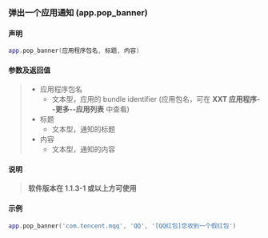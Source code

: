 ### 弹出一个应用通知 \(**app\.pop\_banner**\)


#### 声明
```lua
app.pop_banner(应用程序包名, 标题, 内容)
```


#### 参数及返回值  
> - 应用程序包名
>   - 文本型，应用的 bundle identifier \(应用包名，可在 **XXT 应用程序\-\-更多\-\-应用列表** 中查看\) 
> - 标题
>   - 文本型，通知的标题
> - 内容
>   - 文本型，通知的内容


#### 说明
> **软件版本在 1\.1\.3\-1 或以上方可使用**  


#### 示例  
```lua
app.pop_banner('com.tencent.mqq', 'QQ', '[QQ红包]您收到一个假红包')
```

